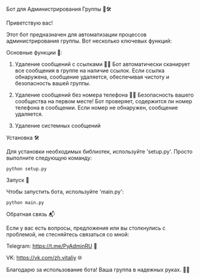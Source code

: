 Бот для Администрирования Группы 🤖🛠️

Приветствую вас! 

Этот бот предназначен для автоматизации процессов администрирования группы. Вот несколько ключевых функций:

Основные функции 🚀:
1. Удаление сообщений с ссылками 🚫🔗
Бот автоматически сканирует все сообщения в группе на наличие ссылок. Если ссылка обнаружена, сообщение удаляется, обеспечивая чистоту и безопасность вашей группы.

2. Удаление сообщений без номера телефона 📵📱
Безопасность вашего сообщества на первом месте! Бот проверяет, содержится ли номер телефона в сообщении. Если номер не обнаружен, сообщение удаляется.

3. Удаление системных сообщений

Установка 🛠️

Для установки необходимых библиотек, используйте 'setup.py'. Просто выполните следующую команду:

```
python setup.py
```

Запуск 🚀

Чтобы запустить бота, используйте 'main.py':

```
python main.py
```

Обратная связь 📬

Если у вас есть вопросы, предложения или вы столкнулись с проблемой, не стесняйтесь связаться со мной:

Telegram: https://t.me/PyAdminRU 📱

VK: https://vk.com/zh.vitaliy 🌐

Благодарю за использование бота! Ваша группа в надежных руках. 🤖👋